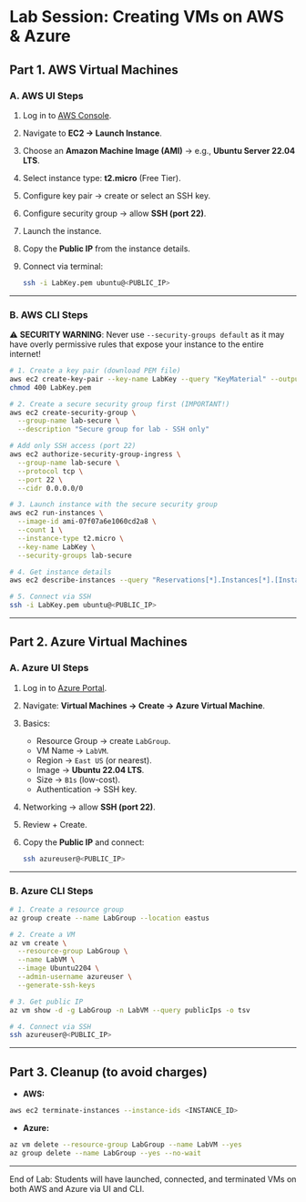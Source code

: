 # Lab Session: Creating VMs on AWS & Azure

## Part 1. AWS Virtual Machines

### A. AWS UI Steps

1. Log in to [AWS Console](https://console.aws.amazon.com/).
2. Navigate to **EC2 → Launch Instance**.
3. Choose an **Amazon Machine Image (AMI)** → e.g., **Ubuntu Server 22.04 LTS**.
4. Select instance type: **t2.micro** (Free Tier).
5. Configure key pair → create or select an SSH key.
6. Configure security group → allow **SSH (port 22)**.
7. Launch the instance.
8. Copy the **Public IP** from the instance details.
9. Connect via terminal:

   ```bash
   ssh -i LabKey.pem ubuntu@<PUBLIC_IP>
   ```

---

### B. AWS CLI Steps

⚠️ **SECURITY WARNING**: Never use `--security-groups default` as it may have overly permissive rules that expose your instance to the entire internet!

```bash
# 1. Create a key pair (download PEM file)
aws ec2 create-key-pair --key-name LabKey --query "KeyMaterial" --output text > LabKey.pem
chmod 400 LabKey.pem

# 2. Create a secure security group first (IMPORTANT!)
aws ec2 create-security-group \
  --group-name lab-secure \
  --description "Secure group for lab - SSH only"

# Add only SSH access (port 22)
aws ec2 authorize-security-group-ingress \
  --group-name lab-secure \
  --protocol tcp \
  --port 22 \
  --cidr 0.0.0.0/0

# 3. Launch instance with the secure security group
aws ec2 run-instances \
  --image-id ami-07f07a6e1060cd2a8 \
  --count 1 \
  --instance-type t2.micro \
  --key-name LabKey \
  --security-groups lab-secure

# 4. Get instance details
aws ec2 describe-instances --query "Reservations[*].Instances[*].[InstanceId,State.Name,PublicIpAddress]" --output table

# 5. Connect via SSH
ssh -i LabKey.pem ubuntu@<PUBLIC_IP>
```

---

## Part 2. Azure Virtual Machines

### A. Azure UI Steps

1. Log in to [Azure Portal](https://portal.azure.com/).
2. Navigate: **Virtual Machines → Create → Azure Virtual Machine**.
3. Basics:

   * Resource Group → create `LabGroup`.
   * VM Name → `LabVM`.
   * Region → `East US` (or nearest).
   * Image → **Ubuntu 22.04 LTS**.
   * Size → `B1s` (low-cost).
   * Authentication → SSH key.
4. Networking → allow **SSH (port 22)**.
5. Review + Create.
6. Copy the **Public IP** and connect:

   ```bash
   ssh azureuser@<PUBLIC_IP>
   ```

---

### B. Azure CLI Steps

```bash
# 1. Create a resource group
az group create --name LabGroup --location eastus

# 2. Create a VM
az vm create \
  --resource-group LabGroup \
  --name LabVM \
  --image Ubuntu2204 \
  --admin-username azureuser \
  --generate-ssh-keys

# 3. Get public IP
az vm show -d -g LabGroup -n LabVM --query publicIps -o tsv

# 4. Connect via SSH
ssh azureuser@<PUBLIC_IP>
```

---

## Part 3. Cleanup (to avoid charges)

* **AWS:**

```bash
aws ec2 terminate-instances --instance-ids <INSTANCE_ID>
```

* **Azure:**

```bash
az vm delete --resource-group LabGroup --name LabVM --yes
az group delete --name LabGroup --yes --no-wait
```

---

End of Lab: Students will have launched, connected, and terminated VMs on both AWS and Azure via UI and CLI.
